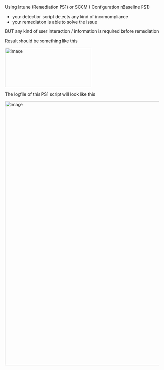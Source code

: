 Using Intune (Remediation PS1)  or SCCM ( Configuration nBaseline PS1)
- your detection script detects any kind of incomompliance
- your remediation is able to solve the issue

BUT 
 any kind of user interaction / information is required before remediation
 
Result should be something like this

<img width="282" height="129" alt="image" src="https://github.com/user-attachments/assets/e33df1f5-23d0-45de-8e4c-ebe6128792b8" />

The logfile of this PS1 script will look like this

<img width="1685" height="861" alt="image" src="https://github.com/user-attachments/assets/7000bbca-37d1-4621-b53d-f48446828d6c" />
